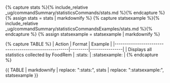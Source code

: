 <!-- markdownlint-disable-file first-line-h1 -->

<!-- ===== DECLARE VARIABLES ===== -->
<!-- markdownlint-disable -->
{% capture stats %}{% include_relative _ug/commandSummary/statisticsCommands/stats.md %}{% endcapture %}
{% assign stats = stats | markdownify %}
{% capture statsexample %}{% include_relative _ug/commandSummary/statisticsCommandsExamples/stats.md %}{% endcapture %}
{% assign statsexample = statsexample | markdownify %}
<!-- markdownlint-restore -->

<!-- ===== CREATE TABLE FORMATTING IN NORMAL+ MARKDOWN ===== -->
<!-- WE USE :variable: FOR VALUES THAT ARE TO BE SUBSTITUTED -->
{% capture TABLE %}
| Action                                                | Format  | Example        |
|-------------------------------------------------------|---------|----------------|
| Displays all statistics collected by FoodRem          | :stats: | :statsexample: |
{% endcapture %}

<!-- ===== RENDER THE ACTUAL TABLE ===== -->
{{ TABLE
| markdownify
| replace: ":stats:", stats
| replace: ":statsexample:", statsexample
}}
